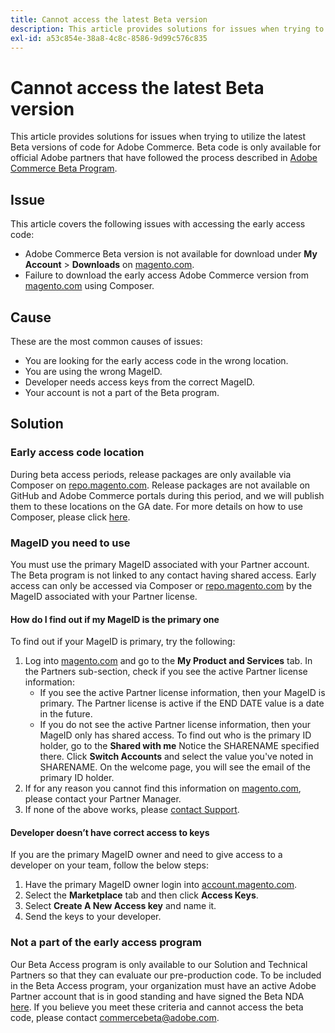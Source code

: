 ```yaml
---
title: Cannot access the latest Beta version
description: This article provides solutions for issues when trying to utilize the latest Beta versions of code for Adobe Commerce. Beta code is only available for official Adobe partners that have followed the process described in [Adobe Commerce Beta Program](https://github.com/magento/magento2/wiki/Magento-Beta-Program).
exl-id: a53c854e-38a8-4c8c-8586-9d99c576c835
---
```

# Cannot access the latest Beta version

This article provides solutions for issues when trying to utilize the latest Beta versions of code for Adobe Commerce. Beta code is only available for official Adobe partners that have followed the process described in [Adobe Commerce Beta Program](https://github.com/magento/magento2/wiki/Magento-Beta-Program).

## Issue

This article covers the following issues with accessing the early access code:

* Adobe Commerce Beta version is not available for download under **My Account** > **Downloads** on [magento.com](https://account.magento.com/customer/account/login).
* Failure to download the early access Adobe Commerce version from [magento.com](https://account.magento.com/customer/account/login) using Composer.

## Cause

These are the most common causes of issues:

* You are looking for the early access code in the wrong location.
* You are using the wrong MageID.
* Developer needs access keys from the correct MageID.
* Your account is not a part of the Beta program.

## Solution

### Early access code location

During beta access periods, release packages are only available via Composer on [repo.magento.com](https://repo.magento.com/). Release packages are not available on GitHub and Adobe Commerce portals during this period, and we will publish them to these locations on the GA date. For more details on how to use Composer, please click [here](https://devdocs.magento.com/guides/v2.3/install-gde/composer.html).

### MageID you need to use

You must use the primary MageID associated with your Partner account. The Beta program is not linked to any contact having shared access. Early access can only be accessed via Composer or [repo.magento.com](https://repo.magento.com/) by the MageID associated with your Partner license.

#### How do I find out if my MageID is the primary one

To find out if your MageID is primary, try the following:

1. Log into [magento.com](https://account.magento.com/customer/account/login) and go to the **My Product and Services** tab. In the Partners sub-section, check if you see the active Partner license information:
    * If you see the active Partner license information, then your MageID is primary. The Partner license is active if the END DATE value is a date in the future.
    * If you do not see the active Partner license information, then your MageID only has shared access. To find out who is the primary ID holder, go to the **Shared with me** Notice the SHARENAME specified there. Click **Switch Accounts** and select the value you've noted in SHARENAME. On the welcome page, you will see the email of the primary ID holder.
1. If for any reason you cannot find this information on [magento.com](https://account.magento.com/customer/account/login), please contact your Partner Manager.
1. If none of the above works, please [contact Support](/help/help-center-guide/help-center/magento-help-center-user-guide.md#merchant-not-displayed).

#### Developer doesn’t have correct access to keys

If you are the primary MageID owner and need to give access to a developer on your team, follow the below steps:

1. Have the primary MageID owner login into [account.magento.com](https://account.magento.com/customer/account/login).
1. Select the **Marketplace** tab and then click **Access Keys**.
1. Select **Create A New Access key** and name it.
1. Send the keys to your developer.

### Not a part of the early access program

Our Beta Access program is only available to our Solution and Technical Partners so that they can evaluate our pre-production code. To be included in the Beta Access program, your organization must have an active Adobe Partner account that is in good standing and have signed the Beta NDA [here](https://github.com/magento/magento2/wiki/Magento-Beta-Program). If you believe you meet these criteria and cannot access the beta code, please contact [commercebeta@adobe.com](mailto:commercebeta@adobe.com).
